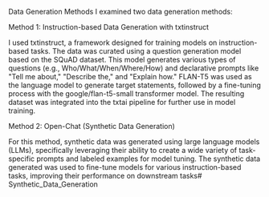 Data Generation Methods
I examined two data generation methods:

Method 1: Instruction-based Data Generation with txtinstruct

I used txtinstruct, a framework designed for training models on instruction-based tasks.
The data was curated using a question generation model based on the SQuAD dataset. This model generates various types of questions (e.g., Who/What/When/Where/How) and declarative prompts like "Tell me about," "Describe the," and "Explain how."
FLAN-T5 was used as the language model to generate target statements, followed by a fine-tuning process with the google/flan-t5-small transformer model.
The resulting dataset was integrated into the txtai pipeline for further use in model training.


Method 2: Open-Chat (Synthetic Data Generation)

For this method, synthetic data was generated using large language models (LLMs), specifically leveraging their ability to create a wide variety of task-specific prompts and labeled examples for model tuning.
The synthetic data generated was used to fine-tune models for various instruction-based tasks, improving their performance on downstream tasks# Synthetic_Data_Generation
